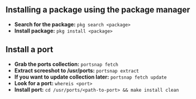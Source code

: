 ## Installing a package using the package manager
- **Search for the package:** `pkg search <package>`
- **Install package:** `pkg install <package>`

## Install a port
- **Grab the ports collection:** `portsnap fetch`
- **Extract screeshot to /usr/ports:** `portsnap extract`
- **If you want to update collection later:** `portsnap fetch update`
- **Look for a port:** `whereis <port>`
- **Install port:** `cd /usr/ports/<path-to-port> && make install clean`
